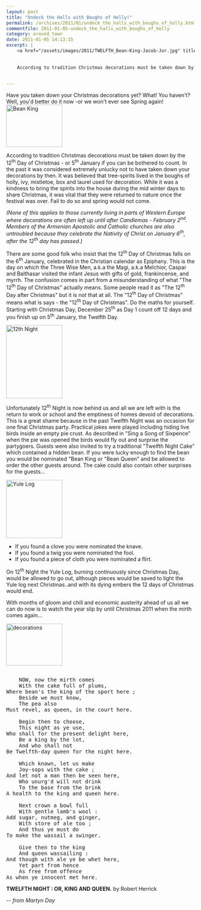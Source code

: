 ```yaml
---
layout: post
title: "Undeck the Halls with Boughs of Holly!"
permalink: /archives/2011/01/undeck_the_halls_with_boughs_of_holly.html
commentfile: 2011-01-05-undeck_the_halls_with_boughs_of_holly
category: around_town
date: 2011-01-05 14:13:15
excerpt: |
    <a href="/assets/images/2011/TWELFTH_Bean-King-Jacob-Jor.jpg" title="See larger version of - Bean King"><img src="/assets/images/2011/TWELFTH_Bean-King-Jacob-Jor_thumb.jpg" width="150" height="113" alt="Bean King" class="photo right" /></a>
    
    
    According to tradition Christmas decorations must be taken down by the 12<sup>th</sup> Day of Christmas - or 5<sup>th</sup> January if you can be bothered to count. In the past it was considered extremely unlucky not to have taken down your decorations by then. It was believed that tree-spirits lived in the boughs of holly, ivy, mistletoe, box and laurel used for decoration. While it was a kindness to bring the spirits into the house during the mid winter days to share Christmas, it was vital that they were returned to nature once the festival was over. Fail to do so and spring would not come.
    

---
```


<div markdown="1" class="box">
Have you taken down your Christmas decorations yet? What! You haven't? Well, you'd better do it now -or we won't ever see Spring again!

</div>
<a href="/assets/images/2011/TWELFTH_Bean-King-Jacob-Jor.jpg" title="See larger version of - Bean King"><img src="/assets/images/2011/TWELFTH_Bean-King-Jacob-Jor_thumb.jpg" width="150" height="113" alt="Bean King" class="photo right" /></a>

According to tradition Christmas decorations must be taken down by the 12<sup>th</sup> Day of Christmas - or 5<sup>th</sup> January if you can be bothered to count. In the past it was considered extremely unlucky not to have taken down your decorations by then. It was believed that tree-spirits lived in the boughs of holly, ivy, mistletoe, box and laurel used for decoration. While it was a kindness to bring the spirits into the house during the mid winter days to share Christmas, it was vital that they were returned to nature once the festival was over. Fail to do so and spring would not come.

<em>(None of this applies to those currently living in parts of Western Europe where decorations are often left up until after Candlemas - February 2<sup>nd</sup>. Members of the Armenian Apostolic and Catholic churches are also untroubled because they celebrate the Nativity of Christ on January 6<sup>th</sup>, after the 12<sup>th</sup> day has passed.)</em>

There are some good folk who insist that the 12<sup>th</sup> Day of Christmas falls on the 6<sup>th</sup> January, celebrated in the Christian calendar as Epiphany. This is the day on which the Three Wise Men, a.k.a the Magi, a.k.a Melchior, Caspar and Balthasar visited the infant Jesus with gifts of gold, frankincense, and myrrh. The confusion comes in part from a misunderstanding of what "The 12<sup>th</sup> Day of Christmas" actually means. Some people read it as "The 12<sup>th</sup> Day after Christmas" but it is not that at all. The "12<sup>th</sup> Day of Christmas" means what is says - the "12<sup>th</sup> Day of Christmas". Do the maths for yourself. Starting with Christmas Day, December 25<sup>th</sup> as Day 1 count off 12 days and you finish up on 5<sup>th</sup> January, the Twelfth Day.

<a href="/assets/images/2011/TWELFTH_12thNight.jpg" title="See larger version of - 12th Night"><img src="/assets/images/2011/TWELFTH_12thNight_thumb.jpg" width="150" height="196" alt="12th Night" class="photo right" /></a>

Unfortunately 12<sup>th</sup> Night is now behind us and all we are left with is the return to work or school and the emptiness of homes devoid of decorations. This is a great shame because in the past Twelfth Night was an occasion for one final Christmas party. Practical jokes were played including hiding live birds inside an empty pie crust. As described in "Sing a Song of Sixpence" when the pie was opened the birds would fly out and surprise the partygoers. Guests were also invited to try a traditional "Twelfth Night Cake" which contained a hidden bean. If you were lucky enough to find the bean you would be nominated "Bean King or "Bean Queen" and be allowed to order the other guests around. The cake could also contain other surprises for the guests...

<a href="/assets/images/2011/TWELFTH_The_Yule_Log.jpg" title="See larger version of - Yule Log"><img src="/assets/images/2011/TWELFTH_The_Yule_Log_thumb.jpg" width="150" height="155" alt="Yule Log" class="photo right" /></a>

-   If you found a clove you were nominated the knave.
-   If you found a twig you were nominated the fool.
-   If you found a piece of cloth you were nominated a flirt.

On 12<sup>th</sup> Night the Yule Log, burning continuously since Christmas Day, would be allowed to go out, although pieces would be saved to light the Yule log next Christmas..and with its dying embers the 12 days of Christmas would end.

With months of gloom and chill and economic austerity ahead of us all we can do now is to watch the year slip by until Christmas 2011 when the mirth comes again...

<a href="/assets/images/2011/TWELFTH_decorations.jpg" title="See larger version of - decorations"><img src="/assets/images/2011/TWELFTH_decorations_thumb.jpg" width="150" height="112" alt="decorations" class="photo right" /></a>

<pre markdown="1" class="poem">

    NOW, now the mirth comes
    With the cake full of plums,
Where bean's the king of the sport here ;
    Beside we must know,
    The pea also
Must revel, as queen, in the court here.

    Begin then to choose,
    This night as ye use,
Who shall for the present delight here,
    Be a king by the lot,
    And who shall not
Be Twelfth-day queen for the night here.

    Which known, let us make
    Joy-sops with the cake ;
And let not a man then be seen here,
    Who unurg'd will not drink
    To the base from the brink
A health to the king and queen here.

    Next crown a bowl full
    With gentle lamb's wool :
Add sugar, nutmeg, and ginger,
    With store of ale too ;
    And thus ye must do
To make the wassail a swinger.

    Give then to the king
    And queen wassailing :
And though with ale ye be whet here,
    Yet part from hence
    As free from offence
As when ye innocent met here.
</pre>

**TWELFTH NIGHT : OR, KING AND QUEEN.**
by Robert Herrick

<cite>-- from Martyn Day</cite>
